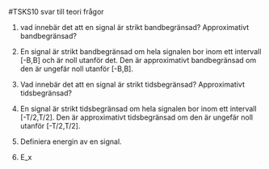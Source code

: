 #TSKS10 svar till teori frågor

1. vad innebär det att en signal är strikt bandbegränsad? Approximativt bandbegränsad?
  1. En signal är strikt bandbegränsad om hela signalen bor inom ett intervall [-B,B] och är noll utanför det. Den är approximativt bandbegränsad om den är ungefär noll utanför [-B,B]. 

2. Vad innebär det att en signal är strikt tidsbegränsad? Approximativt tidsbegränsad?
  2. En signal är strikt tidsbegränsad om hela signalen bor inom ett intervall [-T/2,T/2]. Den är approximativt tidsbegränsad om den är ungefär noll utanför [-T/2,T/2].

3. Definiera energin av en signal.
  3. E_x 


